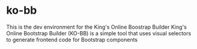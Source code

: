 # ko-bb
This is the dev environment for the King's Online Boostrap Builder
King's Online Bootstrap Builder (KO-BB) is a simple tool that uses visual selectors to generate frontend code for Bootstrap components
